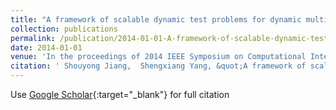 ```yaml
---
title: "A framework of scalable dynamic test problems for dynamic multi-objective optimization"
collection: publications
permalink: /publication/2014-01-01-A-framework-of-scalable-dynamic-test-problems-for-dynamic-multi-objective-optimization
date: 2014-01-01
venue: 'In the proceedings of 2014 IEEE Symposium on Computational Intelligence in Dynamic and Uncertain Environments (CIDUE)'
citation: ' Shouyong Jiang,  Shengxiang Yang, &quot;A framework of scalable dynamic test problems for dynamic multi-objective optimization.&quot; In the proceedings of 2014 IEEE Symposium on Computational Intelligence in Dynamic and Uncertain Environments (CIDUE), 2014.'
---
```

Use [Google Scholar](https://scholar.google.com/scholar?q=A+framework+of+scalable+dynamic+test+problems+for+dynamic+multi+objective+optimization){:target="_blank"} for full citation